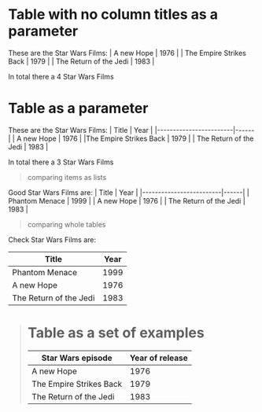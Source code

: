 # Table with no column titles as a parameter

These are the Star Wars Films:
| A new Hope              | 1976 |
| The Empire Strikes Back | 1979 |
| The Return of the Jedi  | 1983 |

In total there a 4 Star Wars Films

# Table as a parameter

These are the Star Wars Films:
| Title                  | Year |
|------------------------|------|
| A new Hope             | 1976 |
|The Empire Strikes Back | 1979 |
| The Return of the Jedi | 1983 |

In total there a 3 Star Wars Films

> comparing items as lists

Good Star Wars Films are:
| Title                   | Year |
|-------------------------|------|
| Phantom Menace          | 1999 |
| A new Hope              | 1976 |
| The Return of the Jedi  | 1983 |

> comparing whole tables

Check Star Wars Films are:

| Title                   | Year |
|-------------------------|------|
| Phantom Menace          | 1999 |
| A new Hope              | 1976 |
| The Return of the Jedi  | 1983 |

># Table as a set of examples
>
>| Star Wars episode | Year of release |
>|-------|------|
>| A new Hope             | 1976 |
>|The Empire Strikes Back | 1979 |
>| The Return of the Jedi | 1983 |

<!--OUTPUT
> **In da spec:** executed: 2, passed: 1, failed: 1

# Table with no column titles as a parameter

These are the Star Wars Films:
| A new Hope | 1976 |
| The Empire Strikes Back | 1979 |
| The Return of the Jedi | 1983 |

In total there a **~~4~~ [3]** Star Wars Films

# Table as a parameter

These are the Star Wars Films:
| Title | Year |
|-------|------|
| A new Hope | 1976 |
| The Empire Strikes Back | 1979 |
| The Return of the Jedi | 1983 |

In total there a **3** Star Wars Films

> comparing items as lists

~~Good Star Wars Films are:~~
| | Title | Year |
|-|-------|------|
|✓| A new Hope | 1976 |
|✓| The Return of the Jedi | 1983 |
|–| **~~Phantom Menace~~** | **~~1999~~** |
|+| **The Return of the Jedi** | **1983** |

> comparing whole tables

~~Check Star Wars Films are:~~

| | Title | Year |
|-|-------|------|
|✓| A new Hope | 1976 |
|✓| The Return of the Jedi | 1983 |
|–| **~~Phantom Menace~~** | **~~1999~~** |
|+| **The Return of the Jedi** | **1983** |

># Table as a set of examples
>
>| Star Wars episode | Year of release |
>|-------|------|
>| A new Hope             | 1976 |
>|The Empire Strikes Back | 1979 |
>| The Return of the Jedi | 1983 |

-->
